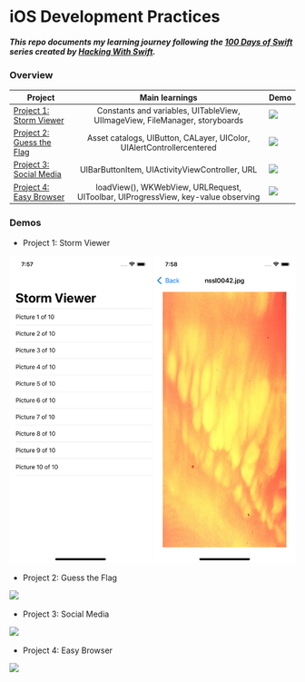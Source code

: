 # iOS Development Practices

***This repo documents my learning journey following the [100 Days of Swift](https://www.hackingwithswift.com/read) series created by [Hacking With Swift](https://www.hackingwithswift.com/).***

### Overview

| Project    | Main learnings | Demo | 
| ---------------- |:-------------:| --------- |
| [Project 1: Storm Viewer](https://www.hackingwithswift.com/read/1/overview) | Constants and variables, UITableView, UIImageView, FileManager, storyboards | <img width=150 src="https://github.com/qingqingqingli/iOS_practices/blob/main/demo/project1.gif">
| [Project 2: Guess the Flag](https://www.hackingwithswift.com/read/2/overview) | Asset catalogs, UIButton, CALayer, UIColor, UIAlertControllercentered | <img width=150 src="https://github.com/qingqingqingli/iOS_practices/blob/main/demo/project2.gif">
| [Project 3: Social Media](https://www.hackingwithswift.com/read/3/overview) | UIBarButtonItem, UIActivityViewController, URL | <img width=150 src="https://github.com/qingqingqingli/iOS_practices/blob/main/demo/project3.gif">
| [Project 4: Easy Browser](https://www.hackingwithswift.com/read/4/overview) | loadView(), WKWebView, URLRequest, UIToolbar, UIProgressView, key-value observing | <img width=150 src="https://github.com/qingqingqingli/iOS_practices/blob/main/demo/project4.gif">

### Demos

* Project 1: Storm Viewer

<img width=250 src="https://github.com/qingqingqingli/iOS_practices/blob/main/demo/project1_1.png"> <img width=250 src="https://github.com/qingqingqingli/iOS_practices/blob/main/demo/project1_2.png">

* Project 2: Guess the Flag

<img width=250 src="https://github.com/qingqingqingli/iOS_practices/blob/main/demo/project2.gif">

* Project 3: Social Media

<img width=250 src="https://github.com/qingqingqingli/iOS_practices/blob/main/demo/project3.gif">

* Project 4: Easy Browser

<img width=250 src="https://github.com/qingqingqingli/iOS_practices/blob/main/demo/project4.gif">
